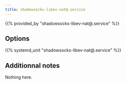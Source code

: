 ```yaml
---
title: shadowsocks-libev-nat@.service
---
```


{{% provided_by "shadowsocks-libev-nat@.service" %}}

## Options

{{% systemd_unit "shadowsocks-libev-nat@.service" %}}

## Additionnal notes

Nothing here.
